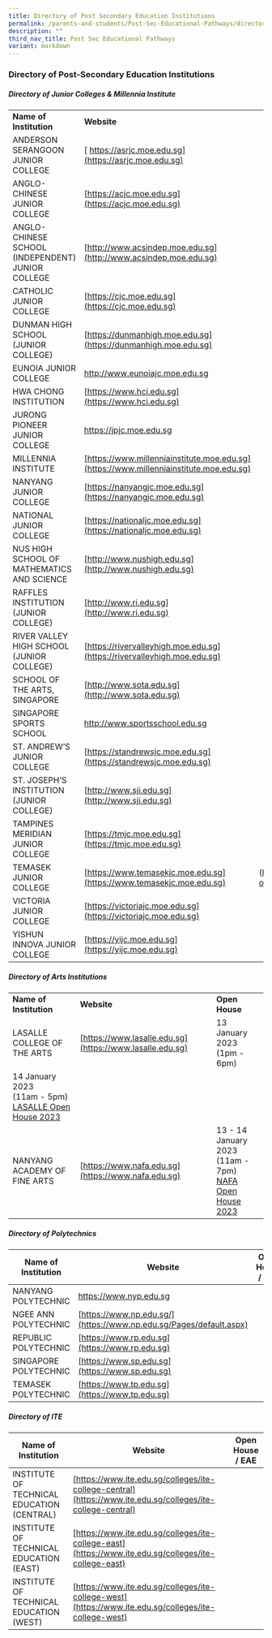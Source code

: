 ```yaml
---
title: Directory of Post Secondary Education Institutions
permalink: /parents-and-students/Post-Sec-Educational-Pathways/directory-of-post-sec-edu/
description: ""
third_nav_title: Post Sec Educational Pathways
variant: markdown
---
```

### Directory of Post-Secondary Education Institutions

##### Directory of Junior Colleges &amp; Millennia Institute

|                                                   |                                                                                        |                                                                                                                             |
| ------------------------------------------------- | -------------------------------------------------------------------------------------- | --------------------------------------------------------------------------------------------------------------------------- |
|<b>Name of Institution</b>|<b>Website</b>|
| ANDERSON SERANGOON JUNIOR COLLEGE                 | [ https://asrjc.moe.edu.sg](https://asrjc.moe.edu.sg)         |
| ANGLO-CHINESE JUNIOR COLLEGE                      | [https://acjc.moe.edu.sg](https://acjc.moe.edu.sg)           |
| ANGLO-CHINESE SCHOOL (INDEPENDENT) JUNIOR COLLEGE | [http://www.acsindep.moe.edu.sg](http://www.acsindep.moe.edu.sg)|
| CATHOLIC JUNIOR COLLEGE | [https://cjc.moe.edu.sg](https://cjc.moe.edu.sg)|
| DUNMAN HIGH SCHOOL (JUNIOR COLLEGE)| [https://dunmanhigh.moe.edu.sg](https://dunmanhigh.moe.edu.sg)|
| EUNOIA JUNIOR COLLEGE | [ http://www.eunoiajc.moe.edu.sg ](http://www.eunoiajc.moe.edu.sg)|
| HWA CHONG INSTITUTION| [https://www.hci.edu.sg](https://www.hci.edu.sg)              |
| JURONG PIONEER JUNIOR COLLEGE | [https://jpjc.moe.edu.sg ](https://jpjc.moe.edu.sg)             |
| MILLENNIA INSTITUTE  | [https://www.millenniainstitute.moe.edu.sg](https://www.millenniainstitute.moe.edu.sg) |
| NANYANG JUNIOR COLLEGE  | [https://nanyangjc.moe.edu.sg](https://nanyangjc.moe.edu.sg)|
| NATIONAL JUNIOR COLLEGE| [https://nationaljc.moe.edu.sg](https://nationaljc.moe.edu.sg)|
| NUS HIGH SCHOOL OF MATHEMATICS AND SCIENCE        | [http://www.nushigh.edu.sg](http://www.nushigh.edu.sg) ||
| RAFFLES INSTITUTION (JUNIOR COLLEGE) | [http://www.ri.edu.sg](http://www.ri.edu.sg)                       |
| RIVER VALLEY HIGH SCHOOL (JUNIOR COLLEGE)         | [https://rivervalleyhigh.moe.edu.sg](https://rivervalleyhigh.moe.edu.sg)|
| SCHOOL OF THE ARTS, SINGAPORE  | [http://www.sota.edu.sg](http://www.sota.edu.sg)              |
| SINGAPORE SPORTS SCHOOL | [http://www.sportsschool.edu.sg ](http://www.sportsschool.edu.sg)                      |
| ST. ANDREW’S JUNIOR COLLEGE | [https://standrewsjc.moe.edu.sg](https://standrewsjc.moe.edu.sg) |
| ST. JOSEPH’S INSTITUTION (JUNIOR COLLEGE)| [http://www.sji.edu.sg](http://www.sji.edu.sg)                    |
| TAMPINES MERIDIAN JUNIOR COLLEGE | [https://tmjc.moe.edu.sg](https://tmjc.moe.edu.sg)            |
| TEMASEK JUNIOR COLLEGE | [https://www.temasekjc.moe.edu.sg](https://www.temasekjc.moe.edu.sg)|(https://sites.google.com/moe.edu.sg/tjce-openhouse2023)|
| VICTORIA JUNIOR COLLEGE | [https://victoriajc.moe.edu.sg](https://victoriajc.moe.edu.sg)|
| YISHUN INNOVA JUNIOR COLLEGE | [https://yijc.moe.edu.sg](https://yijc.moe.edu.sg)              |

##### Directory of Arts Institutions

|                              |                                                          |            |
| ---------------------------- | -------------------------------------------------------- | ---------- |
|<b>Name of Institution</b>|<b>Website</b>|<b>Open House</b>|
| LASALLE COLLEGE OF THE ARTS  | [https://www.lasalle.edu.sg](https://www.lasalle.edu.sg) |13 January 2023<br>(1pm - 6pm)<br>
14 January 2023<br>(11am - 5pm)<br>[LASALLE Open House 2023](https://www.lasalle.edu.sg/experience/open-house-info-days/openhouse?gclid=EAIaIQobChMIjNqAjtqs_AIVZIdLBR1w5wu0EAAYASAAEgIDnfD_BwE&amp;gclsrc=aw.ds)|
| NANYANG ACADEMY OF FINE ARTS | [https://www.nafa.edu.sg](https://www.nafa.edu.sg)|13 - 14 January 2023<br>(11am - 7pm)<br>[NAFA Open House 2023](https://enrol.nafa.edu.sg/openhouse)|

##### Directory of Polytechnics

| Name of Institution   | Website                                                                                                                                                                                                                                                                                                                                                                                                                                                                           | Open House / EAE                                                                                |
| --------------------- | --------------------------------------------------------------------------------------------------------------------------------------------------------------------------------------------------------------------------------------------------------------------------------------------------------------------------------------------------------------------------------------------------------------------------------------------------------------------------------- | ----------------------------------------------------------------------------------------------- |
| NANYANG POLYTECHNIC   | [https://www.nyp.edu.sg ](https://www.nyp.edu.sg) ||
| NGEE ANN POLYTECHNIC  | [https://www.np.edu.sg/](https://www.np.edu.sg/Pages/default.aspx)||
| REPUBLIC POLYTECHNIC  | [https://www.rp.edu.sg](https://www.rp.edu.sg)| |
| SINGAPORE POLYTECHNIC | [https://www.sp.edu.sg](https://www.sp.edu.sg) ||
| TEMASEK POLYTECHNIC   | [https://www.tp.edu.sg](https://www.tp.edu.sg)||

##### Directory of ITE

| Name of Institution                        | Website                                                                                                    | Open House / EAE |
| ------------------------------------------ | ---------------------------------------------------------------------------------------------------------- | ---------------- |
| INSTITUTE OF TECHNICAL EDUCATION (CENTRAL) | [https://www.ite.edu.sg/colleges/ite-college-central](https://www.ite.edu.sg/colleges/ite-college-central) |                  |
| INSTITUTE OF TECHNICAL EDUCATION (EAST)    | [https://www.ite.edu.sg/colleges/ite-college-east](https://www.ite.edu.sg/colleges/ite-college-east)       |                  |
| INSTITUTE OF TECHNICAL EDUCATION (WEST)    | [https://www.ite.edu.sg/colleges/ite-college-west](https://www.ite.edu.sg/colleges/ite-college-west)       |                  |